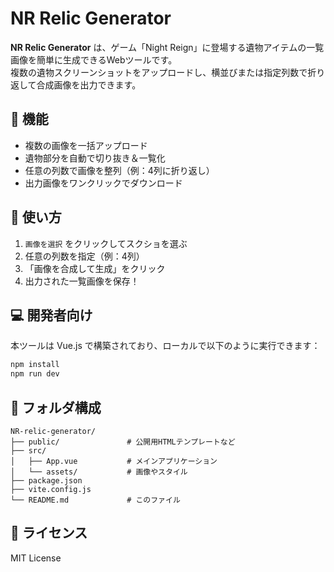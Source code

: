 # NR Relic Generator

**NR Relic Generator** は、ゲーム「Night Reign」に登場する遺物アイテムの一覧画像を簡単に生成できるWebツールです。  
複数の遺物スクリーンショットをアップロードし、横並びまたは指定列数で折り返して合成画像を出力できます。

## 🔧 機能
- 複数の画像を一括アップロード
- 遺物部分を自動で切り抜き＆一覧化
- 任意の列数で画像を整列（例：4列に折り返し）
- 出力画像をワンクリックでダウンロード

## 🚀 使い方
1. `画像を選択` をクリックしてスクショを選ぶ
2. 任意の列数を指定（例：4列）
3. 「画像を合成して生成」をクリック
4. 出力された一覧画像を保存！

## 💻 開発者向け
本ツールは Vue.js で構築されており、ローカルで以下のように実行できます：

```bash
npm install
npm run dev
```

## 📂 フォルダ構成

```
NR-relic-generator/
├── public/               # 公開用HTMLテンプレートなど
├── src/
│   ├── App.vue           # メインアプリケーション
│   └── assets/           # 画像やスタイル
├── package.json
├── vite.config.js
└── README.md             # このファイル
```

## 📄 ライセンス
MIT License
